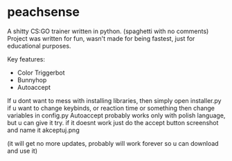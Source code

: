 # peachsense
A shitty CS:GO trainer written in python. (spaghetti with no comments)
Project was written for fun, wasn't made for being fastest, just for educational purposes.

Key features:
- Color Triggerbot
- Bunnyhop
- Autoaccept

If u dont want to mess with installing libraries, then simply open installer.py
if u want to change keybinds, or reaction time or something then change variables in config.py
Autoaccept probably works only with polish language, but u can give it try. if it doesnt work just do the accept button screenshot and name it akceptuj.png

(it will get no more updates, probably will work forever so u can download and use it)
